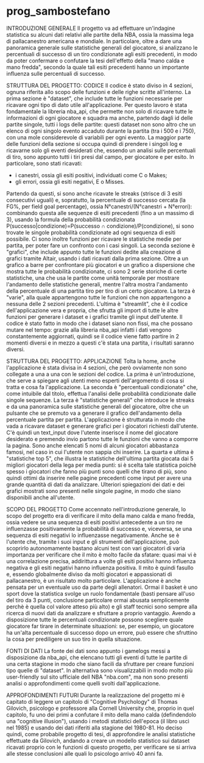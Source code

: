 # prog_sambostefano
INTRODUZIONE GENERALE
Il progetto va ad effettuare un'indagine statistica su alcuni dati relativi alle partite della NBA, ossia la massima lega di pallacanestro americana e mondiale.
In particolare, oltre a dare una panoramica generale sulle statistiche generali del giocatore, si analizzano le percentuali di successo di un tiro condizionate agli
esiti precedenti, in modo da poter confermare o confutare la tesi dell'effetto della "mano calda e mano fredda", secondo la quale tali esiti precedenti hanno un
importante influenza sulle percentuali di successo.

STRUTTURA DEL PROGETTO: CODICE
Il codice è stato diviso in 4 sezioni, ognuna riferita allo scopo delle funzioni e delle righe scritte all'interno.
La prima sezione è "dataset", che include tutte le funzioni necessarie per ricavare ogni tipo di dato utile all'applicazione. Per questo lavoro è stata 
fondamentale la libreria nba_api, che permette non solo di ricavare tutte le informazioni di ogni giocatore e squadra ma anche, partendo dagli id delle partite 
singole, tutti i  logs delle partite: questi dataset non sono altro che un elenco di ogni singolo evento accaduto durante la partita (tra i 500 e i 750), con una 
mole considerevole di variabili per ogni evento. La maggior parte delle funzioni della sezione si occupa quindi di prendere i singoli log e ricavarne solo gli 
eventi desiderati che, essendo un analisi sulle percentuali di tiro, sono appunto tutti i tiri presi dal campo, per giocatore e per esito. In particolare, sono 
stati ricavati:
- i canestri, ossia gli esiti positivi, individuati come C o Makes;
- gli errori, ossia gli esiti negativi, E o Misses.

Partendo da questi, si sono anche ricavate le streaks (strisce di 3 esiti consecutivi uguali) e, sopratutto, la percentuale di successo cercata (la FG%, per field
goal percentage), ossia N°canestri/(N°canestri + N°errori): combinando questa alle sequenze di esiti precedenti (fino a un massimo di 3), usando la formula della
probabilità condizionata P(successo|condizione)=P(successo ∩ condizione)/P(condizione), si sono trovate le singole probabilità condizionate ad ogni sequenza di
esiti possibile.
Ci sono inoltre funzioni per ricavare le statistiche medie per partita, per poter fare un confronto con i casi singoli.
La seconda sezione è "grafici", che include appunto tutte le funzioni dedite alla creazione di grafici tramite Altair, usando i dati ricavati dalla prima sezione.
Oltre a un grafico a barre per confrontare più giocatori e un grafico a dispersione che mostra tutte le probabilità condizionate, ci sono 2 serie storiche di certe
statistiche, una che usa le partite come unità temporale per mostrare l'andamento delle statistiche generali, mentre l'altra mostra l'andamento della percentuale
di una partita tiro per tiro di un certo giocatore.
La terza è "varie", alla quale appartengono tutte le funzioni che non appartengono a nessuna delle 2 sezioni precedenti.
L'ultima è "streamlit", che è il codice dell'applicazione vera e propria, che sfrutta gli import di tutte le altre funzioni per generare i dataset e i grafici
tramite gli input dell'utente.
Il codice è stato fatto in modo che i dataset siano non fissi, ma che possano mutare nel tempo: grazie alla libreria nba_api infatti i dati vengono constantemente
aggiornati, quindi se il codice viene fatto partire in 2 momenti diversi e in mezzo a questi c'è stata una partita, i risultati saranno diversi.

STRUTTURA DEL PROGETTO: APPLICAZIONE
Tolta la home, anche l'applicazione è stata divisa in 4 sezioni, che però ovviamente non sono collegate a una a una con le sezioni del codice.
La prima è un'introduzione, che serve a spiegare agli utenti meno esperti dell'argomento di cosa si tratta e cosa fa l'applicazione.
La seconda è "percentuali condizionate" che, come intuibile dal titolo, effettua l'analisi delle probabilità condizionate dalle singole sequenze.
La terza è "statistiche generali" che introduce le streaks e da una panoramica sulle statistiche generali del giocatore, oltre che un pulsante che se premuto va a 
generare il grafico dell'andamento della percentuale partita per partita.
L'applicazione è strutturata in modo che vada a ricavare dataset e generare grafici per i giocatori richiesti dall'utente. C'è quindi un text_input dove l'utente 
inserisce il nome del giocatore desiderato e premendo invio partono tutte le funzioni che vanno a comporre la pagina. Sono anche elencati 5 nomi di alcuni giocatori
abbastanza famosi, nel caso in cui l'utente non sappia chi inserire.
La quarta e ultima è "statistiche top 5", che illustra le statistiche dell'ultima partita giocata dai 5 migliori giocatori della lega per media punti: si è scelta
tale statistica poichè spesso i giocatori che fanno più punti sono quelli che tirano di più, sono quindi ottimi da inserire nelle pagine precedenti come input per 
avere una grande quantità di dati da analizzare.
Ulteriori spiegazioni dei dati e dei grafici mostrati sono presenti nelle singole pagine, in modo che siano disponibili anche all'utente.

SCOPO DEL PROGETTO
Come accennato nell'introduzione generale, lo scopo del progetto era di verificare il mito della mano calda e mano fredda, ossia vedere se una sequenza di esiti
positivi antecedente a un tiro ne influenzasse positivamente la probabilità di successo e, viceversa, se una sequenza di esiti negativi lo influenzasse 
negativamente. Anche se è l'utente che, tramite i suoi input e gli strumenti dell'applicazione, può scoprirlo autonomamente bastano alcuni test con vari giocatori 
di varia importanza per verificare che il mito è molto facile da sfatare: quasi mai vi è una correlazione precisa, addirittura a volte gli esiti positivi hanno 
influenza negativa e gli esiti negativi hanno influenza positiva. Il mito è quindi fasullo e, essendo globalmente diviso da molti giocatori e appassionati di
pallacanestro, è un risultato molto particolare.
L'applicazione è anche pensata per un eventuale uso da parte degli allenatori. Ormai il basket è uno sport dove la statistica svolge un ruolo fondamentale 
(basti pensare all'uso del tiro da 3 punti, conclusione particolare ormai abusata semplicemente perchè è quella col valore atteso più alto) e gli staff tecnici 
sono sempre alla ricerca di nuovi dati da analizzare e sfruttare a proprio vantaggio. Avendo a disposizione tutte le percentuali condizionate possono scegliere 
quale giocatore far tirare in determinate situazioni: se, per esempio, un giocatore ha un'alta percentuale di successo dopo un errore, può essere che sfruttino la 
cosa per prediligere un suo tiro in quella situazione.

FONTI DI DATI
La fonte dei dati sono appunto i gamelogs messi a disposizione da nba_api, che elencano tutti gli eventi di tutte le partite di una certa stagione in modo che 
siano facili da sfruttare per creare funzioni tipo quelle di "dataset". In alternativa sono visualizzabili in modo molto più user-friendly sul sito ufficiale dell 
NBA "nba.com", ma non sono presenti analisi o approfondimenti come quelli svolti dall'applicazione.

APPROFONDIMENTI FUTURI
Durante la realizzazione del progetto mi è capitato di leggere un capitolo di "Cognitive Psychology" di Thomas Gilovich, psicologo e professore alla Cornell 
University che, proprio in quel capitolo, fu uno dei primi a confutare il mito della mano calda (defindendolo una "cognitive illusion"), usando i metodi statistici 
dell'epoca (il libro uscì nel 1985) e usando dei dati riferiti alla stagione del 1980-81. Ho deciso quindi, come probabile progetto di tesi, di approfondire le
analisi statistiche effettuate da Gilovich, andando a creare un modello statistico sui dataset ricavati proprio con le funzioni di questo progetto, per verificare 
se si arriva alle stesse conclusioni alle quali lo psicologo arrivò 40 anni fa.
